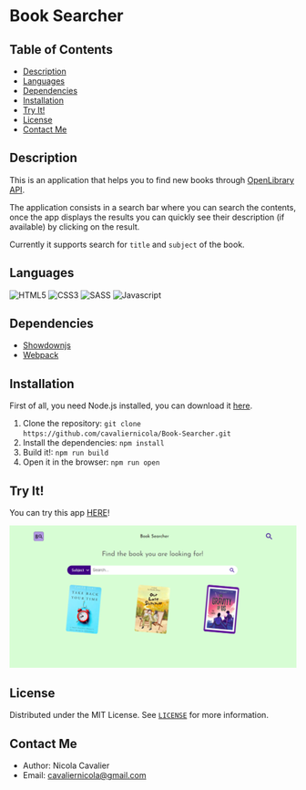 # Book Searcher

## Table of Contents
* [Description](#description)
* [Languages](#languages)
* [Dependencies](#dependencies)
* [Installation](#installation)
* [Try It!](#try-it)
* [License](#license)
* [Contact Me](#contact-me)

## Description
This is an application that helps you to find new books through [OpenLibrary API](https://openlibrary.org/developers/api).

The application consists in a search bar where you can search the contents, once the app displays the results you can quickly see their description (if available) by clicking on the result.

Currently it supports search for `title` and `subject` of the book.

## Languages
![HTML5](https://img.shields.io/badge/html5-%23E34F26.svg?style=for-the-badge&logo=html5&logoColor=white) ![CSS3](https://img.shields.io/badge/css3-%231572B6.svg?style=for-the-badge&logo=css3&logoColor=white) ![SASS](https://img.shields.io/badge/SASS-hotpink.svg?style=for-the-badge&logo=SASS&logoColor=white) ![Javascript](https://img.shields.io/badge/JavaScript-323330?style=for-the-badge&logo=javascript&logoColor=F7DF1E) 

## Dependencies
* [Showdownjs](https://showdownjs.com/)
* [Webpack](https://webpack.js.org/)

## Installation
First of all, you need Node.js installed, you can download it [here](https://nodejs.org/it/download/).

1. Clone the repository: `git clone https://github.com/cavaliernicola/Book-Searcher.git`
1. Install the dependencies: `npm install`
1. Build it!: `npm run build`
1. Open it in the browser: `npm run open` 

## Try It!
You can try this app [HERE](https://cheery-youtiao-ac82d3.netlify.app/)!

![App Preview](assets/img/photos/showcase.png)

## License
Distributed under the MIT License. See [`LICENSE`](LICENSE) for more information.

## Contact Me
* Author: Nicola Cavalier 
* Email: cavaliernicola@gmail.com
